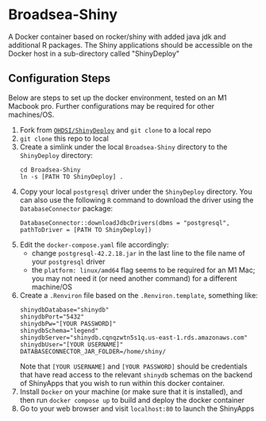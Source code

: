 # Broadsea-Shiny
A Docker container based on rocker/shiny with added java jdk and additional R packages. The Shiny applications should be accessible on the Docker host in a sub-directory called "ShinyDeploy"  

## Configuration Steps

Below are steps to set up the docker environment, tested on an M1 Macbook pro. Further configurations may be required for other machines/OS. 

1. Fork from [`OHDSI/ShinyDeploy`](https://github.com/OHDSI/ShinyDeploy) and `git clone` to a local repo
2. `git clone` this repo to local
3. Create a simlink under the local `Broadsea-Shiny` directory to the `ShinyDeploy` directory:
   ```
   cd Broadsea-Shiny
   ln -s [PATH TO ShinyDeploy] .
   ```
4. Copy your local `postgresql` driver under the `ShinyDeploy` directory. You can also use the following `R` command to download the driver using the `DatabaseConnector` package:
   ```{r}
   DatabaseConnector::downloadJdbcDrivers(dbms = "postgresql", pathToDriver = [PATH TO ShinyDeploy])
   ```
5. Edit the `docker-compose.yaml` file accordingly:
    * change `postgresql-42.2.18.jar` in the last line to the file name of your `postgresql` driver
    * the `platform: linux/amd64` flag seems to be required for an M1 Mac; you may not need it (or need another command) for a different machine/OS
6. Create a `.Renviron` file based on the `.Renviron.template`, something like:
   ```
   shinydbDatabase="shinydb"
   shinydbPort="5432"
   shinydbPw="[YOUR PASSWORD]"
   shinydbSchema="legend"
   shinydbServer="shinydb.cqnqzwtn5s1q.us-east-1.rds.amazonaws.com"
   shinydbUser="[YOUR USERNAME]"
   DATABASECONNECTOR_JAR_FOLDER=/home/shiny/
   ```
   Note that `[YOUR USERNAME]` and `[YOUR PASSWORD]` should be credentials that have read access to the relevant `shinydb` schemas on the backend of ShinyApps that you wish to run within this docker container.
7. Install `Docker` on your machine (or make sure that it is installed), and then run `docker compose up` to build and deploy the docker container
8. Go to your web browser and visit `localhost:80` to launch the ShinyApps
